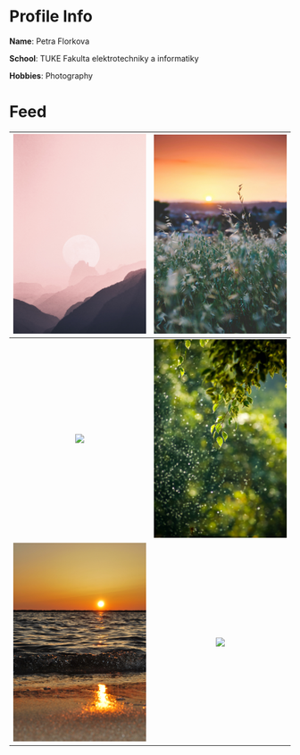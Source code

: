 # Profile Info

**Name**:  Petra Florkova 

**School**: TUKE Fakulta elektrotechniky a informatiky

**Hobbies**: Photography

# Feed

|   ![](images/1.jpg)            | ![](images/4.jpg)  |
:-------------------------:|:-------------------------:
![](images/2.jpg)  |  ![](images/5.jpg)
![](images/3.jpg)  |  ![](images/6.jpg)
